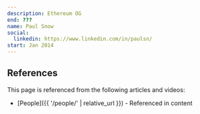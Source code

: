 ```yaml
---
description: Ethereum OG
end: ???
name: Paul Snow
social:
  linkedin: https://www.linkedin.com/in/paulsn/
start: Jan 2014
---
```


## References

This page is referenced from the following articles and videos:

- [People]({{ '/people/' | relative_url }}) - Referenced in content